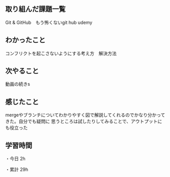 ## 取り組んだ課題一覧

Git & GitHub　もう怖くないgit hub udemy

## わかったこと

コンフリクトを起こさないようにする考え方　解決方法

## 次やること

動画の続きs

## 感じたこと

mergeやブランチについてわかりやすく図で解説してくれるのでかなり分かってきた。自分でも疑問に
思うところは試したりしてみることで、アウトプットにも役立った

## 学習時間

・今日 2h

・累計 29h

